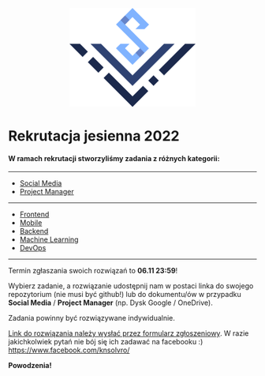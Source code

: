 <div align="center">
<img src="./assets/logo_solvro.png" height="200">
</div>

# Rekrutacja jesienna 2022

#### W ramach rekrutacji stworzyliśmy zadania z różnych kategorii:
---
  - [Social Media](./socialmedia/zadanie.md)
  - [Project Manager](./projectmanager/zadanie.md)
---
  - [Frontend](./frontend/zadanie.md)
  - [Mobile](./mobile/zadanie.md)
  - [Backend](./backend/zadanie.md)
  - [Machine Learning](./machine_learning/zadanie.md)
  - [DevOps](./devops/zadanie.md)
---
Termin zgłaszania swoich rozwiązań to **06.11 23:59**!

Wybierz zadanie, a rozwiązanie udostępnij nam w postaci linka do swojego repozytorium (nie musi być github!) lub do dokumentu/ów w przypadku **Social Media** / **Project Manager** (np. Dysk Google / OneDrive).

Zadania powinny być rozwiązywane indywidualnie.

[Link do rozwiązania należy wysłać przez formularz zgłoszeniowy](https://forms.gle/earuGTQEDqBr99Lg6). W razie jakichkolwiek pytań nie bój się ich zadawać na facebooku :) https://www.facebook.com/knsolvro/ 

**Powodzenia!**
